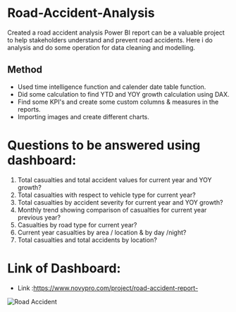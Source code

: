 # Road-Accident-Analysis

Created a road accident analysis Power BI report can be a valuable project to help stakeholders understand and prevent road accidents. Here i  do analysis and do some operation for data cleaning and modelling.

## Method
* Used time intelligence function and calender date table function.
* Did some calculation to find YTD and YOY growth calculation using DAX.
* Find some KPI's and create some custom columns & measures in the reports.
* Importing images and create different charts.


# Questions to be answered using dashboard:

1) Total casualties and total accident values for current year and YOY growth?
2) Total casualties with respect to vehicle type for current year?
3) Total casualties by accident severity for current year and YOY growth?
4) Monthly trend showing comparison of casualties for current year previous year?
5) Casualties by road type for current year?
6) Current year casualties by area / location & by day /night?
7) Total casualties and total accidents by location?

# Link of Dashboard:
* Link :https://www.novypro.com/project/road-accident-report-

![Road Accident](https://user-images.githubusercontent.com/120369181/236275395-6f4357b0-d7d5-4006-883f-98cc839d5fd4.png)
